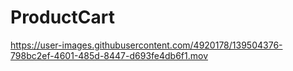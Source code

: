 # ProductCart



https://user-images.githubusercontent.com/4920178/139504376-798bc2ef-4601-485d-8447-d693fe4db6f1.mov

